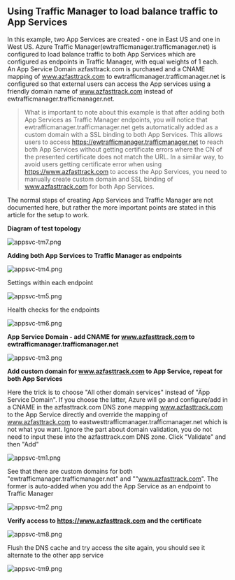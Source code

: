 ## Using Traffic Manager to load balance traffic to App Services

In this example, two App Services are created - one in East US and one in West US. Azure Traffic Manager(ewtrafficmanager.trafficmanager.net) is configured to load balance traffic to both App Services which are configured as endpoints in Traffic Manager, with equal weights of 1 each. An App Service Domain azfasttrack.com is purchased and a CNAME mapping of www.azfasttrack.com to ewtrafficmanager.trafficmanager.net is configured so that external users can access the App services using a friendly domain name of www.azfasttrack.com instead of ewtrafficmanager.trafficmanager.net.

> What is important to note about this example is that after adding both App Services as Traffic Manager endpoints, you will notice that ewtrafficmanager.trafficmanager.net gets automatically added as a custom domain with a SSL binding to both App Services. This allows users to access https://ewtrafficmanager.trafficmanager.net to reach both App Services without getting certificate errors where the CN of the presented certificate does not match the URL. In a similar way, to avoid users getting certificate error when using https://www.azfasttrack.com to access the App Services, you need to manually create custom domain and SSL binding of www.azfasttrack.com for both App Services. 

The normal steps of creating App Services and Traffic Manager are not documented here, but rather the more important points are stated in this article for the setup to work.

**Diagram of test topology**

![appsvc-tm7.png](https://github.com/chianw/chianw/blob/main/appsvc-tm7.png)

**Adding both App Services to Traffic Manager as endpoints**

![appsvc-tm4.png](https://github.com/chianw/chianw/blob/main/appsvc-tm4.png)

Settings within each endpoint

![appsvc-tm5.png](https://github.com/chianw/chianw/blob/main/appsvc-tm5.png)

Health checks for the endpoints

![appsvc-tm6.png](https://github.com/chianw/chianw/blob/main/appsvc-tm6.png)



**App Service Domain - add CNAME for www.azfasttrack.com to ewtrafficmanager.trafficmanager.net**

![appsvc-tm3.png](https://github.com/chianw/chianw/blob/main/appsvc-tm3.png)



**Add custom domain for www.azfasttrack.com to App Service, repeat for both App Services**

Here the trick is to choose "All other domain services" instead of "Äpp Service Domain". If you choose the latter, Azure will go and configure/add in a CNAME in the azfasttrack.com DNS zone mapping www.azfasttrack.com to the App Service directly and override the mapping of www.azfasttrack.com to eastwesttrafficmanager.trafficmanager.net which is not what you want. Ignore the part about domain validation, you do not need to input these into the azfasttrack.com DNS zone. Click "Validate" and then "Add"

![appsvc-tm1.png](https://github.com/chianw/chianw/blob/main/appsvc-tm1.png)

See that there are custom domains for both "ewtrafficmanager.trafficmanager.net" and ""www.azfasttrack.com". The former is auto-added when you add the App Service as an endpoint to Traffic Manager

![appsvc-tm2.png](https://github.com/chianw/chianw/blob/main/appsvc-tm2.png)


**Verify access to https://www.azfasttrack.com and the certificate**

![appsvc-tm8.png](https://github.com/chianw/chianw/blob/main/appsvc-tm8.png)

Flush the DNS cache and try access the site again, you should see it alternate to the other app service

![appsvc-tm9.png](https://github.com/chianw/chianw/blob/main/appsvc-tm9.png)
